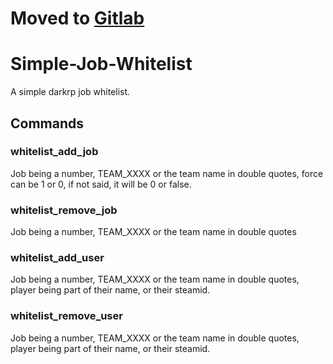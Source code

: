 # Moved to [Gitlab](https://gitlab.com/andreblue)
# Simple-Job-Whitelist
A simple darkrp job whitelist.


## Commands
### whitelist_add_job <job> <force>
Job being a number, TEAM_XXXX or the team name in double quotes, force can be 1 or 0, if not said, it will be 0 or false.

### whitelist_remove_job <job>
Job being a number, TEAM_XXXX or the team name in double quotes

### whitelist_add_user <job> <player>
Job being a number, TEAM_XXXX or the team name in double quotes, player being part of their name, or their steamid.

### whitelist_remove_user <job> <player>
Job being a number, TEAM_XXXX or the team name in double quotes, player being part of their name, or their steamid.
